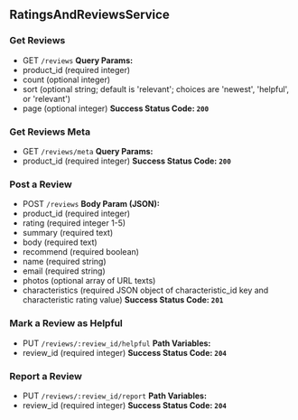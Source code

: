 ## RatingsAndReviewsService

### Get Reviews
* GET `/reviews`
**Query Params:**
* product_id (required integer)
* count (optional integer)
* sort (optional string; default is 'relevant'; choices are 'newest', 'helpful', or 'relevant')
* page (optional integer)
**Success Status Code: `200`**

### Get Reviews Meta
* GET `/reviews/meta`
**Query Params:**
* product_id (required integer)
**Success Status Code: `200`**

### Post a Review
* POST `/reviews`
**Body Param (JSON):**
* product_id (required integer)
* rating (required integer 1-5)
* summary (required text)
* body (required text)
* recommend (required boolean)
* name (required string)
* email (required string)
* photos (optional array of URL texts)
* characteristics (required JSON object of characteristic_id key and characteristic rating value)
**Success Status Code: `201`**

### Mark a Review as Helpful
* PUT `/reviews/:review_id/helpful`
**Path Variables:**
* review_id (required integer)
**Success Status Code: `204`**

### Report a Review
* PUT `/reviews/:review_id/report`
**Path Variables:**
* review_id (required integer)
**Success Status Code: `204`**